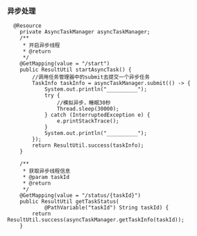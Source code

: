 ### 异步处理

      @Resource
        private AsyncTaskManager asyncTaskManager;
        /**
         * 开启异步线程
         * @return
         */
        @GetMapping(value = "/start")
        public ResultUtil startAsyncTask() {
            //调用任务管理器中的submit去提交一个异步任务
            TaskInfo taskInfo = asyncTaskManager.submit(() -> {
                System.out.println("__________");
                try {
                    //模拟异步，睡眠30秒
                    Thread.sleep(30000);
                } catch (InterruptedException e) {
                    e.printStackTrace();
                }
                System.out.println("__________");
            });
            return ResultUtil.success(taskInfo);
        }
    
        /**
         * 获取异步线程信息
         * @param taskId
         * @return
         */
        @GetMapping(value = "/status/{taskId}")
        public ResultUtil getTaskStatus(
                @PathVariable("taskId") String taskId) {
            return ResultUtil.success(asyncTaskManager.getTaskInfo(taskId));
        }